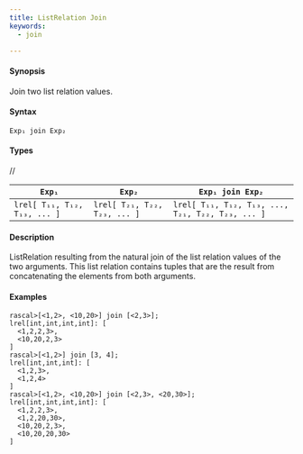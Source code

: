 ```yaml
---
title: ListRelation Join
keywords:
  - join

---
```


#### Synopsis

Join two list relation values.

#### Syntax

`Exp₁ join Exp₂`

#### Types

//


| `Exp₁`                               |  `Exp₂`                               | `Exp₁ join Exp₂`                                              |
| --- | --- | --- |
| `lrel[ T₁₁, T₁₂, T₁₃, ... ]` |  `lrel[ T₂₁, T₂₂, T₂₃, ... ]` | `lrel[ T₁₁, T₁₂, T₁₃, ..., T₂₁, T₂₂, T₂₃, ... ]`  |


#### Description

ListRelation resulting from the natural join of the list relation values of the two arguments.
This list relation contains tuples that are the result from concatenating the elements from both arguments.

#### Examples


```rascal-shell 
rascal>[<1,2>, <10,20>] join [<2,3>];
lrel[int,int,int,int]: [
  <1,2,2,3>,
  <10,20,2,3>
]
rascal>[<1,2>] join [3, 4];
lrel[int,int,int]: [
  <1,2,3>,
  <1,2,4>
]
rascal>[<1,2>, <10,20>] join [<2,3>, <20,30>];
lrel[int,int,int,int]: [
  <1,2,2,3>,
  <1,2,20,30>,
  <10,20,2,3>,
  <10,20,20,30>
]
```


